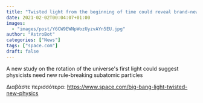 ```yaml
---
title: "Twisted light from the beginning of time could reveal brand-new physics"
date: 2021-02-02T00:04:07+01:00
images:
  - "images/post/Y6CW9EWNpWozUyzvAYn5EU.jpg"
author: "AstroBot"
categories: ["News"]
tags: ["space.com"]
draft: false
---
```


A new study on the rotation of the universe's first light could suggest physicists need new rule-breaking subatomic particles 

Διαβάστε περισσότερα: https://www.space.com/big-bang-light-twisted-new-physics
